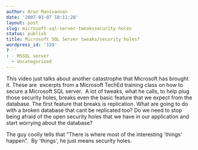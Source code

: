 ```yaml
---
author: Arun Manivannan
date: '2007-03-07 10:11:28'
layout: post
slug: microsoft-sql-server-tweakssecurity-holes
status: publish
title: Microsoft SQL Server tweaks/security holes?
wordpress_id: '129'
? ''
: - MSSQL server
  - Uncategorized
---
```


This video just talks about another catastrophe that Microsoft has brought it.
These are  excerpts from a Microsoft TechEd training class on how to secure a
Microsoft SQL server.  A lot of tweaks, what he calls, to help plug those
security holes, breaks even the basic feature that we expect from the
database. The first feature that breaks is replication. What are going to do
with a broken database that cant be replicated too? Do we need to stop being
afraid of the open security holes that we have in our application and start
worrying about the database?

The guy coolly tells that "There is where most of the interesting 'things'
happen".  By 'things', he just means security holes.

